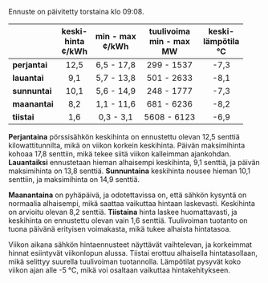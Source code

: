 Ennuste on päivitetty torstaina klo 09:08.

|             | keski-<br>hinta<br>¢/kWh | min - max<br>¢/kWh | tuulivoima<br>min - max<br>MW | keski-<br>lämpötila<br>°C |
|:-------------|:----------------:|:----------------:|:-------------:|:-------------:|
| **perjantai**  |        12,5        |      6,5 - 17,8     |    299 - 1537    |      -7,3      |
| **lauantai**   |         9,1        |      5,7 - 13,8     |    501 - 2633    |      -8,1      |
| **sunnuntai**  |        10,1        |      5,6 - 14,9     |    248 - 1777    |      -7,3      |
| **maanantai**  |         8,2        |      1,1 - 11,6     |    681 - 6236    |      -8,2      |
| **tiistai**    |         1,6        |      0,3 - 3,1      |   5608 - 6123    |      -6,9      |

**Perjantaina** pörssisähkön keskihinta on ennustettu olevan 12,5 senttiä kilowattitunnilta, mikä on viikon korkein keskihinta. Päivän maksimihinta kohoaa 17,8 senttiin, mikä tekee siitä viikon kalleimman ajankohdan. **Lauantaiksi** ennustetaan hieman alhaisempi keskihinta, 9,1 senttiä, ja päivän maksimihinta on 13,8 senttiä. **Sunnuntaina** keskihinta nousee hieman 10,1 senttiin, ja maksimihinta on 14,9 senttiä. 

**Maanantaina** on pyhäpäivä, ja odotettavissa on, että sähkön kysyntä on normaalia alhaisempi, mikä saattaa vaikuttaa hintaan laskevasti. Keskihinta on arvioitu olevan 8,2 senttiä. **Tiistaina** hinta laskee huomattavasti, ja keskihinta on ennustettu olevan vain 1,6 senttiä. Tuulivoiman tuotanto on tuona päivänä erityisen voimakasta, mikä tukee alhaista hintatasoa. 

Viikon aikana sähkön hintaennusteet näyttävät vaihtelevan, ja korkeimmat hinnat esiintyvät viikonlopun alussa. Tiistai erottuu alhaisella hintatasollaan, mikä selittyy suurella tuulivoiman tuotannolla. Lämpötilat pysyvät koko viikon ajan alle -5 °C, mikä voi osaltaan vaikuttaa hintakehitykseen.
